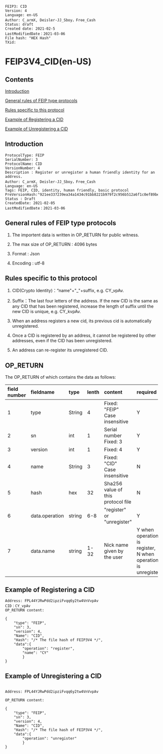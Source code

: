 ```
FEIP3: CID
Version: 4
Language: en-US
Author: C_armX, Deisler-JJ_Sboy，Free_Cash
Status: draft
Created date: 2021-02-5
LastModifiedDate：2021-03-06
File hash: "HEX Hash"
TXid: 
```

# FEIP3V4_CID(en-US)

## Contents
[Introduction](#introduction)

[General rules of FEIP type protocols](#general-rules-of-feip-type-protocols)

[Rules specific to this protocol](#rules-specific-to-this-protocol)

[Example of Registering a CID](#example-of-registering-a-cid)

[Example of Unregistering a CID](#example-of-unregistering-a-cid)



## Introduction

```
ProtocolType: FEIP
SerialNumber: 3
ProtocolName: CID
VersionNumber: 4
Description : Register or unregister a human friendly identity for an address.
Author: C_armX, Deisler-JJ_Sboy，Free_Cash
Language: en-US
Tags: FEIP, CID, identity, human friendly, basic protocol
PreVersionHash:"921ee337239ea34a1434c91bb8221b979f2c956b512a6f1c0ef89be6d342d933"
Status : Draft
CreatedDate: 2021-02-05
LastModifiedDate：2021-03-06
```

## General rules of FEIP type protocols

1. The importent data is written in OP_RETURN for public witness.

2. The max size of OP_RETURN : 4096 bytes

3. Format : Json

4. Encoding : utf-8


## Rules specific to this protocol

1. CID(Crypto Identity)：“name"+"_"+suffix, e.g. CY_vpAv.

2. Suffix：The last four letters of the address. If the new CID is the same as any CID that has been registered, increase the length of suffix until the new CID is unique, e.g. CY_kvpAv.

3. When an address registers a new cid, its previous cid is automatically unregistered.

4. Once a CID is registered by an address, it cannot be registered by other addresses, even if the CID has been unregistered.

5. An address can re-register its unregistered CID.



## OP_RETURN
The OP_RETURN of which contains the data as follows:

|field number|fieldname|type|lenth|content|required|
|:----|:----|:----|:----|:----|:----|
|1|type|String|4|Fixed: "FEIP"<br>Case insensitive|Y|
|2|sn|int|1|Serial number<br>Fixed: 3|Y|
|3|version|int|1|Fixed: 4|Y|
|4|name|String|3|Fixed: "CID"<br>Case insensitive|N|
|5|hash|hex|32|Sha256 value of this protocol file|N|
|6|data.operation|string|6-8|"register" or "unregister"|Y|
|7|data.name|string|1-32|Nick name given by the user|Y when operation is register, N when operation is unregister|


## Example of Registering a CID
```
Address: FPL44YJRwPdd2ipziFvqq6y2tw4VnVvpAv
CID：CY_vpAv
OP_RETURN content:

{
    "type": "FEIP",
    "sn": 3,
    "version": 4,
    "Name": "CID",
    "Hash": "/* The file hash of FEIP3V4 */",
    "data":{
        "operation": "register",
        "name": "CY"
        }
}
```

## Example of Unregistering a CID
```

Address: FPL44YJRwPdd2ipziFvqq6y2tw4VnVvpAv

OP_RETURN content:

{
    "type": "FEIP",
    "sn": 3,
    "version": 4,
    "Name": "CID",
    "Hash": "/* The file hash of FEIP3V4 */",
    "data":{
        "operation": "unregister"
        }
}

```
